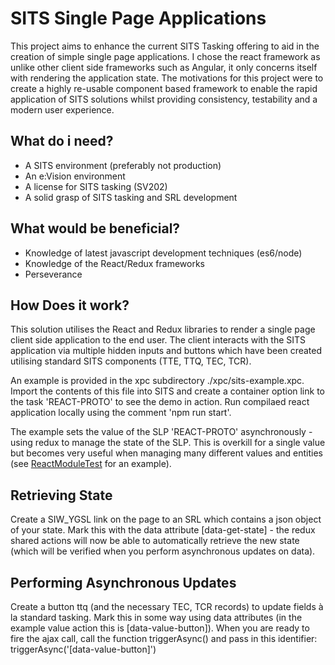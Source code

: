 # SITS Single Page Applications
This project aims to enhance the current SITS Tasking offering to aid in the creation of simple single page applications.
I chose the react framework as unlike other client side frameworks such as Angular, it only concerns itself with rendering the application state.
The motivations for this project were to create a highly re-usable component based framework to enable the rapid application of SITS solutions whilst providing consistency, testability and a modern user experience.

## What do i need?
- A SITS environment (preferably not production)
- An e:Vision environment
- A license for SITS tasking (SV202)
- A solid grasp of SITS tasking and SRL development

## What would be beneficial?
- Knowledge of latest javascript development techniques (es6/node)
- Knowledge of the React/Redux frameworks
- Perseverance

## How Does it work?

This solution utilises the React and Redux libraries to render a single page client side application to the end user. The client interacts with the SITS application via multiple hidden inputs and buttons which have been created utilising standard SITS components (TTE, TTQ, TEC, TCR).

An example is provided in the xpc subdirectory ./xpc/sits-example.xpc. Import the contents of this file into SITS and create a container option link to the task 'REACT-PROTO' to see the demo in action. Run compilaed react application locally using the comment 'npm run start'.

 The example sets the value of the SLP 'REACT-PROTO' asynchronously - using redux to manage the state of the SLP. This is overkill for a single value but becomes very useful when managing many different values and entities (see [ReactModuleTest](https://github.com/hairmot/REACTModuleTest) for an example).

## Retrieving State

Create a SIW_YGSL link on the page to an SRL which contains a json object of your state. Mark this with the data attribute [data-get-state] - the redux shared actions will now be able to automatically retrieve the new state (which will be verified when you perform asynchronous updates on data).

## Performing Asynchronous Updates

Create a button ttq (and the necessary TEC, TCR records) to update fields à la standard tasking. Mark this in some way using data attributes (in the example value action this is [data-value-button]). When you are ready to fire the ajax call, call the function triggerAsync() and pass in this identifier: triggerAsync('[data-value-button]')
